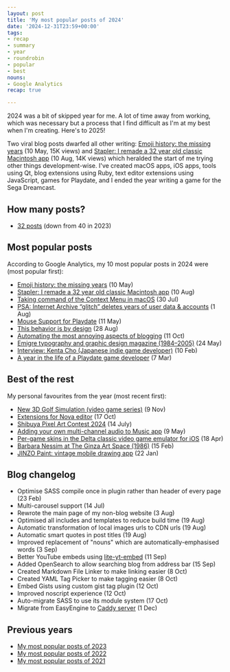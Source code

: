 ```yaml
---
layout: post
title: 'My most popular posts of 2024'
date: '2024-12-31T23:59+00:00'
tags:
- recap
- summary
- year
- roundrobin
- popular
- best
nouns:
- Google Analytics
recap: true

---
```


2024 was a bit of skipped year for me. A lot of time away from working, which was necessary but a process that I find difficult as I'm at my best when I'm creating. Here's to 2025!

Two viral blog posts dwarfed all other writing: [Emoji history: the missing years](/2024/05/10/emoji-history-the-missing-years/) (10 May, 15K views) and [Stapler: I remade a 32 year old classic Macintosh app](/2024/08/10/stapler-i-remade-a-32-year-old-classic-macintosh-app/) (10 Aug, 14K views) which heralded the start of me trying other things development-wise. I've created macOS apps, iOS apps, tools using Qt, blog extensions using Ruby, text editor extensions using JavaScript, games for Playdate, and I ended the year writing a game for the Sega Dreamcast.

## How many posts?
- [32 posts](/search/?q=2024) (down from 40 in 2023)

## Most popular posts
According to Google Analytics, my 10 most popular posts in 2024 were (most popular first):
- [Emoji history: the missing years](/2024/05/10/emoji-history-the-missing-years/) (10 May) <!-- 15K -->
- [Stapler: I remade a 32 year old classic Macintosh app](/2024/08/10/stapler-i-remade-a-32-year-old-classic-macintosh-app/) (10 Aug) <!-- 14K -->
- [Taking command of the Context Menu in macOS](/2024/07/30/taking-command-of-the-context-menu-in-macos/) (30 Jul) <!-- 6K -->
- [PSA: Internet Archive “glitch” deletes years of user data & accounts](/2024/08/01/psa-internet-archive-glitch-deletes-years-of-user-data-and-accounts/) (1 Aug) <!-- 5K -->
- [Mouse Support for Playdate](/2024/05/11/mouse-support-for-playdate/) (11 May) <!-- 4K -->
- [This behavior is by design](/2024/08/28/this-behavior-is-by-design/) (28 Aug) <!-- 3K -->
- [Automating the most annoying aspects of blogging](/2024/10/11/automating-the-most-annoying-aspects-of-blogging/) (11 Oct) <!-- 3K -->
- [Emigre typography and graphic design magazine (1984–2005)](/2024/05/24/emigre-typography-and-graphic-design-magazine-1984-2005/) (24 May) <!-- 2K -->
- [Interview: Kenta Cho (Japanese indie game developer)](/2024/02/10/interview-kenta-cho-indie-game-developer/) (10 Feb) <!-- 2K -->
- [A year in the life of a Playdate game developer](/2024/03/07/a-year-in-the-life-of-a-playdate-game-developer/) (7 Mar) <!-- 1K -->

## Best of the rest
My personal favourites from the year (most recent first):
- [New 3D Golf Simulation (video game series)](/2024/11/09/new-3d-golf-simulation-video-game-series/) (9 Nov)
- [Extensions for Nova editor](/2024/10/17/extensions-for-nova-editor/) (17 Oct)
- [Shibuya Pixel Art Contest 2024](/2024/07/14/shibuya-pixel-art-contest-2024/) (14 July)
- [Adding your own multi-channel audio to Music app](/2024/05/09/adding-your-own-multi-channel-audio-to-music-app/) (9 May)
- [Per-game skins in the Delta classic video game emulator for iOS](/2024/04/18/per-game-skins-in-the-delta-classic-video-game-emulator-for-ios/) (18 Apr)
- [Barbara Nessim at The Ginza Art Space (1986)](/2024/02/15/barbara-nessim-at-the-ginza-art-space-1986/) (15 Feb)
- [JINZO Paint: vintage mobile drawing app](/2024/01/22/jinzo-paint-vintage-mobile-drawing-app/) (22 Jan)

## Blog changelog
- Optimise SASS compile once in plugin rather than header of every page (23 Feb)
- Multi-carousel support (14 Jul)
- Rewrote the main page of my non-blog website (3 Aug)
- Optimised all includes and templates to reduce build time (19 Aug)
- Automatic transformation of local images urls to CDN urls (19 Aug)
- Automatic smart quotes in post titles (19 Aug)
- Improved replacement of "nouns" which are automatically-emphasised words (3 Sep)
- Better YouTube embeds using [lite-yt-embed](https://github.com/paulirish/lite-youtube-embed) (11 Sep)
- Added OpenSearch to allow searching blog from address bar (15 Sep)
- Created Markdown File Linker to make linking easier (8 Oct)
- Created YAML Tag Picker to make tagging easier (8 Oct)
- Embed Gists using custom gist tag plugin (12 Oct)
- Improved noscript experience (12 Oct)
- Auto-migrate SASS to use its module system (17 Oct)
- Migrate from EasyEngine to [Caddy server](https://caddyserver.com) (1 Dec)

## Previous years
- [My most popular posts of 2023](/2023/12/27/my-most-popular-posts-of-the-year/)
- [My most popular posts of 2022](/2022/12/31/my-most-popular-posts-of-the-year/)
- [My most popular posts of 2021](/2021/12/31/my-most-popular-posts-of-the-year/)
